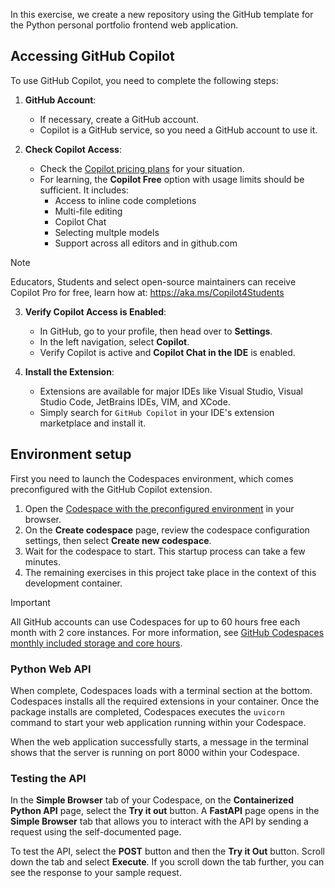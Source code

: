 
In this exercise, we create a new repository using the GitHub template for the Python personal portfolio frontend web application.

## Accessing GitHub Copilot

To use GitHub Copilot, you need to complete the following steps:

1. **GitHub Account**: 
   - If necessary, create a GitHub account.
   - Copilot is a GitHub service, so you need a GitHub account to use it.

2. **Check Copilot Access**: 
   - Check the [Copilot pricing plans](https://github.com/features/copilot/plans) for your situation.
   - For learning, the **Copilot Free** option with usage limits should be sufficient. It includes:
      - Access to inline code completions
      - Multi-file editing
      - Copilot Chat
      - Selecting multple models
      - Support across all editors and in github.com

>[!Note]
> Educators, Students and select open-source maintainers can receive Copilot Pro for free, learn how at: https://aka.ms/Copilot4Students

3. **Verify Copilot Access is Enabled**:
   - In GitHub, go to your profile, then head over to **Settings**.
   - In the left navigation, select **Copilot**.
   - Verify Copilot is active and **Copilot Chat in the IDE** is enabled.

4. **Install the Extension**:
   - Extensions are available for major IDEs like Visual Studio, Visual Studio Code, JetBrains IDEs, VIM, and XCode.
   - Simply search for `GitHub Copilot` in your IDE's extension marketplace and install it.

## Environment setup

First you need to launch the Codespaces environment, which comes preconfigured with the GitHub Copilot extension.

1. Open the [Codespace with the preconfigured environment](https://codespaces.new/MicrosoftDocs/mslearn-copilot-codespaces-python?azure-portal=true) in your browser.
1. On the **Create codespace** page, review the codespace configuration settings, then select **Create new codespace**.
1. Wait for the codespace to start. This startup process can take a few minutes.
1. The remaining exercises in this project take place in the context of this development container.

> [!IMPORTANT]
> All GitHub accounts can use Codespaces for up to 60 hours free each month with 2 core instances. For more information, see [GitHub Codespaces monthly included storage and core hours](https://docs.github.com/billing/managing-billing-for-github-codespaces/about-billing-for-github-codespaces#monthly-included-storage-and-core-hours-for-personal-accounts).

### Python Web API

When complete, Codespaces loads with a terminal section at the bottom. Codespaces installs all the required extensions in your container. Once the package installs are completed, Codespaces executes the `uvicorn` command to start your web application running within your Codespace.

When the web application successfully starts, a message in the terminal shows that the server is running on port 8000 within your Codespace.

### Testing the API

In the **Simple Browser** tab of your Codespace, on the **Containerized Python API** page, select the **Try it out** button. A **FastAPI** page opens in the **Simple Browser** tab that allows you to interact with the API by sending a request using the self-documented page.

To test the API, select the **POST** button and then the **Try it Out** button. Scroll down the tab and select **Execute**. If you scroll down the tab further, you can see the response to your sample request.
